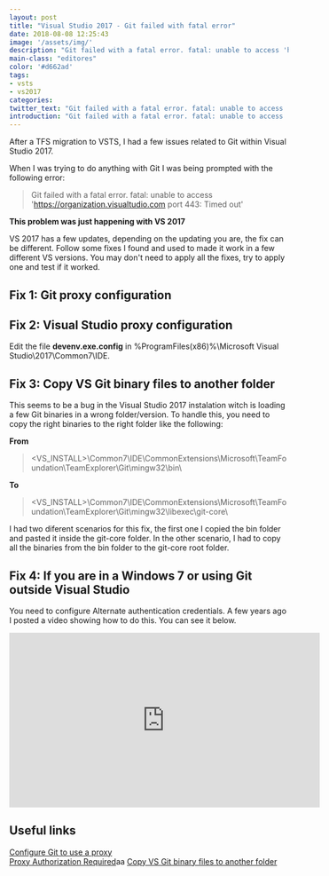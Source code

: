 ```yaml
---
layout: post
title: "Visual Studio 2017 - Git failed with fatal error"
date: 2018-08-08 12:25:43
image: '/assets/img/'
description: "Git failed with a fatal error. fatal: unable to access 'https://organization.visualstudio.com port:443: Timed out'"
main-class: "editores"
color: '#d662ad'
tags:
- vsts
- vs2017
categories:
twitter_text: "Git failed with a fatal error. fatal: unable to access 'https://organization.visualstudio.com port:443: Timed out'"
introduction: "Git failed with a fatal error. fatal: unable to access 'https://organization.visualstudio.com port:443: Timed out'"
---
```


After a TFS migration to VSTS, I had a few issues related to Git within Visual Studio 2017.

When I was trying to do anything with Git I was being prompted with the following error:
> Git failed with a fatal error. fatal: unable to access 'https://organization.visualtudio.com port 443: Timed out'

**This problem was just happening with VS 2017**

VS 2017 has a few updates, depending on the updating you are, the fix can be different. Follow some fixes I found and used to made it work in a few different VS versions. You may don't need to apply all the fixes, try to apply one and test if it worked.


## Fix 1: Git proxy configuration

<script src="https://gist.github.com/WennderSantos/22654aa01a88e58317f1f312ae03e5f1.js"></script>


## Fix 2: Visual Studio proxy configuration
Edit the file **devenv.exe.config** in %ProgramFiles(x86)%\Microsoft Visual Studio\2017\Common7\IDE.

<script src="https://gist.github.com/WennderSantos/fe427c37238f063228bab364713e86ec.js"></script>


## Fix 3: Copy VS Git binary files to another folder
This seems to be a bug in the Visual Studio 2017 instalation witch is loading a few Git binaries in a wrong folder/version.
To handle this, you need to copy the right binaries to the right folder like the following:

**From**

> <VS_INSTALL>\Common7\IDE\CommonExtensions\Microsoft\TeamFoundation\TeamExplorer\Git\mingw32\bin\

**To**

> <VS_INSTALL>\Common7\IDE\CommonExtensions\Microsoft\TeamFoundation\TeamExplorer\Git\mingw32\libexec\git-core\

I had two diferent scenarios for this fix, the first one I copied the bin folder and pasted it inside the git-core folder. In the other scenario, I had to copy all the binaries from the bin folder to the git-core root folder.


## Fix 4: If you are in a Windows 7 or using Git outside Visual Studio
You need to configure Alternate authentication credentials. A few years ago I posted a video showing how to do this. You can see it below.

<iframe width="560" height="315" src="https://www.youtube.com/embed/L5BBx1G6VhU" frameborder="0" allow="autoplay; encrypted-media" allowfullscreen></iframe>


## Useful links
[Configure Git to use a proxy](https://gist.github.com/evantoli/f8c23a37eb3558ab8765)  
[Proxy Authorization Required](https://msdn.microsoft.com/en-us/library/dn771556.aspx)aa
[Copy VS Git binary files to another folder](https://developercommunity.visualstudio.com/content/problem/19752/git-cant-clone-remote-repository.html)  
